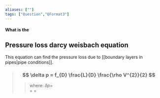```yaml
---
aliases: [""]
tags: ["Question","QFormat3"]
---
```


#### What is the
## Pressure loss darcy weisbach equation
This equation can find the pressure loss due to [[boundary layers in pipes|pipe conditions]].

> ### $$ \delta p = f_{D} \frac{L}{D} \frac{\rho V^{2}}{2}  $$ 
>> where:
>> $\delta p=$  
>> $=$
>> $=$
